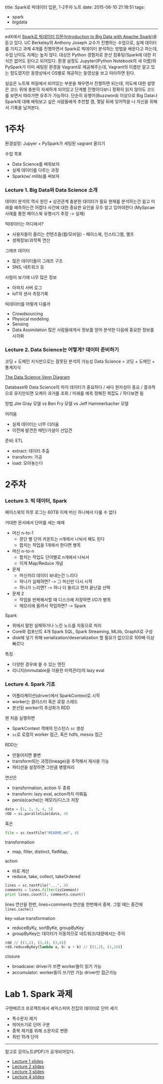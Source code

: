 title: Spark로 빅데이터 입문, 1-2주차 노트
date: 2015-06-10 21:18:51
tags:
- spark
- bigdata
---

edX에서 [Spark로 빅데이터 입문(Introduction to Big Data with Apache Spark)](https://courses.edx.org/courses/BerkeleyX/CS100.1x/1T2015)을
듣고 있다. UC Berkeley의 Anthony Joseph 교수가 진행하는 수업으로, 실제 데이터를 가지고 과제
4개를 진행하면서 Spark로 빅데이터 분석하는 방법을 배운다고 하는데, 수업 난이도 자체는 높지 않다.
대상은 Python 경험자로 분산 컴퓨팅/Spark에 대한 지식은 없어도 된다고 되어있다. 환경 설정도
Jupyter(IPython Notebook의 새 이름)와 PySpark가 이미 세팅된 환경을 Vagrant로 제공해주는데,
Vagrant의 이름만 알고 있는 정도였지만 동영상에서 OS별로 제공하는 동영상을 보고 따라하면 된다.

실습은 노트북 파일에서 비어있는 부분을 채우면서 진행하면 되는데, 의도에 대한 설명은 코드 위에 충분히
자세하게 되어있고 단계별 진행이다보니 정확히 읽지 않아도 코드를 보면서 따라가면 유추가 가능하다.
단순히 유행어(Buzzword) 이상으로 Big Data나 Spark에 대해 배워보고 싶은 사람들에게 추천할 겸,
몇달 뒤에 잊어먹을 나 자신을 위해서 기록을 남겨본다.


# 1주차

환경설정: Jupyer + PySpark가 세팅된 vagrant 올리기

수업 목표
- Data Science를 배워보자
- 실제 데이터를 다루는 과정
- Spark(w/ mllib)를 써보자

### Lecture 1. Big Data와 Data Science 소개

데이터 분석의 역사
원인 ≠ 상관관계
충분한 데이터가 필요
현재를 분석하는건 쉽고 미래를 예측하는건 어렵다
사건에 대한 중요한 요인을 모두 알고 있어야한다
(MySpcae 사례를 통한 페이스북 유행시기 추정 -> 실패)

빅데이터는 어디에서?
- 사용자들이 올리는 컨텐츠들(웹/모바일) - 페이스북, 인스타그램, 옐프
- 생체정보/과학쪽 연산

그래프 데이터
- 많은 데이터들이 그래프 구조
- SNS, 네트워크 등

사람이 보기에 너무 많은 정보
- 아파치 서버 로그
- IoT의 센서 측정기록

빅데이터를 어떻게 다룰까
- Crowdsourcing
- Physical modeling
- Sensing
- Data Assimilation
많은 사람들에게서 정보를 얻어 분석한 다음에 중요한 정보를 시각화


### Lecture 2. Data Science는 어떻게? 데이터 준비하기

코딩 + 도메인 지식만으로는 잘못된 분석의 가능성
Data Science = 코딩 + 도메인 + 통계지식

[The Data Science Venn Diagram](http://drewconway.com/zia/2013/3/26/the-data-science-venn-diagram)

Database와 Data Science의 차이
데이터가 중요하다 / 싸다
원자성이 중요 / 결과적으로 유지만되면 오케이
과거를 조회 / 미래를 예측
정해진 복잡도 / 하다보면 됨

방법
Jim Gray 모델 vs Ben Fry 모델 vs Jeff Hammerbacher 모델 

어려움
- 실제 데이터는 너무 더러움
- 이전에 발견한 패턴/가설이 선입견

준비: ETL
- extract: 데이터 추출
- transform: 가공
- load: 모아놓는다



# 2주차

### Lecture 3. 빅 데이터, Spark

페이스북의 하루 로그는 60TB
이제 머신 하나에서 다룰 수 없다

거대한 문서에서 단어를 세는 예제
- 머신 n-to-1
  + 문단 별 단어 카운트는 n개에서 나눠서 해도 된다
  + 합치는 작업을 1개에서 한다면 병목
- 머신 n-to-n
  + 합치는 작업도 단어별로 n개에서 나눠서
  + 이게 Map/Reduce 개념
- 문제
  + 머신끼리 데이터 보내는건 느리다
  + 하나가 실패하면? -> 그 머신만 다시 시작
  + 하나가 느리면? -> 하나 더 돌리고 먼저 끝난걸 선택
- 문제 2
  + 작업을 반복해서할 때 디스크에 저장하면 I/O가 병목
  + 메모리에 올려서 작업하면? -> Spark

Spark
+ 위에서 말한 실패하거나 느린 노드를 자동으로 처리
+ Core와 컴포넌트 4개 Spark SQL, Spark Streaming, MLlib, GraphX로 구성
+ disk에 넣기 위해 serialization/deserialization 할 필요가 없으므로 100배 이상 빠르다

특징
+ 다양한 경우에 쓸 수 있는 엔진
+ 리니지(immutable을 이용한 이력관리)의 lazy eval

### Lecture 4. Spark 기초

- 어플리케이션(driver)에서 SparkContext로 시작
- worker는 클러스터 혹은 로컬 스레드
- 분산된 worker의 추상화가 RDD

맨 처음 실행하면
- SparkContext 객체의 인스턴스 `sc` 생성
- `sc`로 로컬의 worker 접근, 혹은 hdfs, mesos 접근

RDD는
- 만들어지면 불변
- transform되는 과정(lineage)을 추적해서 재사용 가능
- 파티션을 설정하면 그만큼 병렬처리

연산은
- transformation, action 두 종류
- transform: lazy eval, action까지 미뤄둠
- persis(cache)는 메모리/디스크 저장

``` python
data = [1, 2, 3, 4, 5]
rDD = sc.parallelize(data, 4)
```

혹은

``` python
file = sc.textFile("README.md", 4)
```

transformation
- map, filter, distinct, flatMap, 

action
- 바로 계산
- reduce, take, collect, takeOrdered

``` python
lines = sc.textFile("...", 4)
comments = lines.filter(isComment)
print lines.count(), comments.count()
```

lines 연산을 한번, lines+comments 연산을 한번해서 중복. 그럴 때는 중간에 `lines.cache()`

key-value transformation
- reduceByKy, sortByKe, groupByKey
- groupByKey는 데이터가 이동하므로 네트워크/대량에서는 주의

``` python
rdd // [(1,2), (3,4), (3,6)]
rdd.reduceByKey(lambda a, b: a + b) // [(1,2), (3,10)]
```

closure
- broadcase: driver가 쓰면 worker들이 읽기 가능
- accumulator: worker들이 쓰기만 가능 driver만 접근가능



# Lab 1. Spark 과제

구텐베르크 프로젝트에서 셰익스피어 전집의 데이터로 단어 세기

- 특수문자 제거
- 띄어쓰기로 단어 구분
- 중복 제거를 위해 소문자로 변환
- 최빈 15개 단어


---

참고로 강의노트(PDF)가 공개되어있다.

- [Lecture 1 slides](https://courses.edx.org/c4x/BerkeleyX/CS100.1x/asset/Week1Lec1.pdf)
- [Lecture 2 slides](https://courses.edx.org/c4x/BerkeleyX/CS100.1x/asset/Week1Lec2.pdf)
- [Lecture 3 slides](https://courses.edx.org/c4x/BerkeleyX/CS100.1x/asset/Week2Lec3.pdf)
- [Lecture 4 slides](https://courses.edx.org/c4x/BerkeleyX/CS100.1x/asset/Week2Lec4.pdf)
